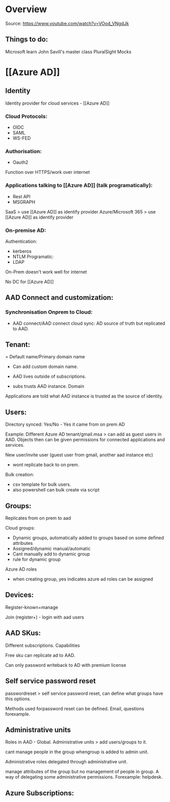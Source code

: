 # Overview 
Source: https://www.youtube.com/watch?v=VOod_VNgdJk

## Things to do:
Microsoft learn
John Savill's master class
PluralSight 
Mocks

# [[Azure AD]]
## Identity
Identity provider for cloud services - [[Azure AD]]
### Cloud Protocols:
- OIDC
- SAML
- WS-FED

### Authorisation:
- Oauth2

Function over HTTPS/work over internet

### Applications talking to [[Azure AD]] (talk programatically):
- Rest API
- MSGRAPH

SaaS > use [[Azure AD]] as identify provider
Azure/Microsoft 365 > use [[Azure AD]] as identify provider

### On-premise AD: 
Authentication:
- kerberos
- NTLM
Programatic:
- LDAP

On-Prem doesn't work well for internet

No DC for [[Azure AD]]

## AAD Connect and customization:

### Synchronisation Onprem to Cloud:
- AAD connect/AAD connect cloud sync: AD source of truth but replicated to AAD.

## Tenant:
= Default name/Primary domain name
- Can add custom domain name.

- AAD lives outside of subscriptions.
- subs trusts AAD instance. Domain

Applications are told what AAD instance is trusted as the source of identity.

## Users:

Directory synced: Yes/No - Yes it came from on prem AD

Example: Different Azure AD tenant/gmail.msa > can add as guest users in AAD. Objects then can be given permissions for connected applications and services.

New user/invite user (guest user from gmail, another aad instance etc)

- wont replicate back to on prem.

Bulk creation:

- csv template for bulk users.
- also powershell can bulk create via script

## Groups:

Replicates from on prem to aad

Cloud groups:

- Dynamic groups, automatically added to groups based on some defined attributes
- Assigned/dynamic manual/automatic
- Cant manually add to dynamic group
- rule for dynamic group

Azure AD roles

- when creating group, yes indicates azure ad roles can be assigned

## Devices:

Register-known+manage

Join (register+) - login with aad users

## AAD SKus:

Different subscriptions. Capabilities

Free sku can replicate ad to AAD. 

Can only password writeback to AD with premium license

## Self service password reset

passwordreset > self service password reset, can define what groups have this options.

Methods used forpassword reset can be defined. Email, questions forexample.

## Administrative units

Roles in AAD - Global. Administrative units > add users/groups to it.

cant manage people in the group whengroup is added to admin unit. 

Administrative roles delegated through administrative unit. 

manage attributes of the group but no management of people in group. A way of delegating some administrative permissions. Forexample: helpdesk.

## Azure Subscriptions:

